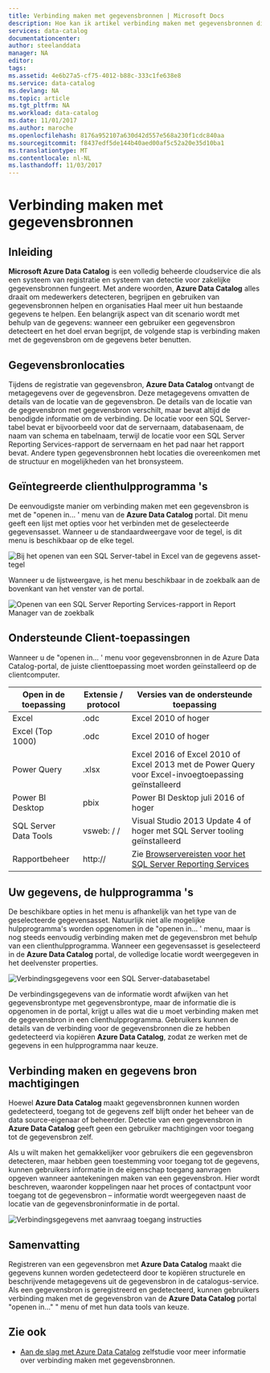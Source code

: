 ```yaml
---
title: Verbinding maken met gegevensbronnen | Microsoft Docs
description: Hoe kan ik artikel verbinding maken met gegevensbronnen die worden gedetecteerd met Azure Data Catalog is gemarkeerd.
services: data-catalog
documentationcenter: 
author: steelanddata
manager: NA
editor: 
tags: 
ms.assetid: 4e6b27a5-cf75-4012-b88c-333c1fe638e8
ms.service: data-catalog
ms.devlang: NA
ms.topic: article
ms.tgt_pltfrm: NA
ms.workload: data-catalog
ms.date: 11/01/2017
ms.author: maroche
ms.openlocfilehash: 8176a952107a630d42d557e568a230f1cdc840aa
ms.sourcegitcommit: f8437edf5de144b40aed00af5c52a20e35d10ba1
ms.translationtype: MT
ms.contentlocale: nl-NL
ms.lasthandoff: 11/03/2017
---
```

# <a name="how-to-connect-to-data-sources"></a>Verbinding maken met gegevensbronnen
## <a name="introduction"></a>Inleiding
**Microsoft Azure Data Catalog** is een volledig beheerde cloudservice die als een systeem van registratie en systeem van detectie voor zakelijke gegevensbronnen fungeert. Met andere woorden, **Azure Data Catalog** alles draait om medewerkers detecteren, begrijpen en gebruiken van gegevensbronnen helpen en organisaties Haal meer uit hun bestaande gegevens te helpen. Een belangrijk aspect van dit scenario wordt met behulp van de gegevens: wanneer een gebruiker een gegevensbron detecteert en het doel ervan begrijpt, de volgende stap is verbinding maken met de gegevensbron om de gegevens beter benutten.

## <a name="data-source-locations"></a>Gegevensbronlocaties
Tijdens de registratie van gegevensbron, **Azure Data Catalog** ontvangt de metagegevens over de gegevensbron. Deze metagegevens omvatten de details van de locatie van de gegevensbron. De details van de locatie van de gegevensbron met gegevensbron verschilt, maar bevat altijd de benodigde informatie om de verbinding. De locatie voor een SQL Server-tabel bevat er bijvoorbeeld voor dat de servernaam, databasenaam, de naam van schema en tabelnaam, terwijl de locatie voor een SQL Server Reporting Services-rapport de servernaam en het pad naar het rapport bevat. Andere typen gegevensbronnen hebt locaties die overeenkomen met de structuur en mogelijkheden van het bronsysteem.

## <a name="integrated-client-tools"></a>Geïntegreerde clienthulpprogramma 's
De eenvoudigste manier om verbinding maken met een gegevensbron is met de "openen in... ' menu van de **Azure Data Catalog** portal. Dit menu geeft een lijst met opties voor het verbinden met de geselecteerde gegevensasset.
Wanneer u de standaardweergave voor de tegel, is dit menu is beschikbaar op de elke tegel.

 ![Bij het openen van een SQL Server-tabel in Excel van de gegevens asset-tegel](./media/data-catalog-how-to-connect/data-catalog-how-to-connect1.png)

Wanneer u de lijstweergave, is het menu beschikbaar in de zoekbalk aan de bovenkant van het venster van de portal.

 ![Openen van een SQL Server Reporting Services-rapport in Report Manager van de zoekbalk](./media/data-catalog-how-to-connect/data-catalog-how-to-connect2.png)

## <a name="supported-client-applications"></a>Ondersteunde Client-toepassingen
Wanneer u de "openen in... ' menu voor gegevensbronnen in de Azure Data Catalog-portal, de juiste clienttoepassing moet worden geïnstalleerd op de clientcomputer.

| Open in de toepassing | Extensie / protocol | Versies van de ondersteunde toepassing |
| --- | --- | --- |
| Excel |.odc |Excel 2010 of hoger |
| Excel (Top 1000) |.odc |Excel 2010 of hoger |
| Power Query |.xlsx |Excel 2016 of Excel 2010 of Excel 2013 met de Power Query voor Excel-invoegtoepassing geïnstalleerd |
| Power BI Desktop |pbix |Power BI Desktop juli 2016 of hoger |
| SQL Server Data Tools |vsweb: / / |Visual Studio 2013 Update 4 of hoger met SQL Server tooling geïnstalleerd |
| Rapportbeheer |http:// |Zie [Browservereisten voor het SQL Server Reporting Services](https://technet.microsoft.com/en-us/library/ms156511.aspx) |

## <a name="your-data-your-tools"></a>Uw gegevens, de hulpprogramma 's
De beschikbare opties in het menu is afhankelijk van het type van de geselecteerde gegevensasset. Natuurlijk niet alle mogelijke hulpprogramma's worden opgenomen in de "openen in... ' menu, maar is nog steeds eenvoudig verbinding maken met de gegevensbron met behulp van een clienthulpprogramma. Wanneer een gegevensasset is geselecteerd in de **Azure Data Catalog** portal, de volledige locatie wordt weergegeven in het deelvenster properties.

 ![Verbindingsgegevens voor een SQL Server-databasetabel](./media/data-catalog-how-to-connect/data-catalog-how-to-connect3.png)

De verbindingsgegevens van de informatie wordt afwijken van het gegevensbrontype met gegevensbrontype, maar de informatie die is opgenomen in de portal, krijgt u alles wat die u moet verbinding maken met de gegevensbron in een clienthulpprogramma. Gebruikers kunnen de details van de verbinding voor de gegevensbronnen die ze hebben gedetecteerd via kopiëren **Azure Data Catalog**, zodat ze werken met de gegevens in een hulpprogramma naar keuze.

## <a name="connecting-and-data-source-permissions"></a>Verbinding maken en gegevens bron machtigingen
Hoewel **Azure Data Catalog** maakt gegevensbronnen kunnen worden gedetecteerd, toegang tot de gegevens zelf blijft onder het beheer van de data source-eigenaar of beheerder. Detectie van een gegevensbron in **Azure Data Catalog** geeft geen een gebruiker machtigingen voor toegang tot de gegevensbron zelf.

Als u wilt maken het gemakkelijker voor gebruikers die een gegevensbron detecteren, maar hebben geen toestemming voor toegang tot de gegevens, kunnen gebruikers informatie in de eigenschap toegang aanvragen opgeven wanneer aantekeningen maken van een gegevensbron. Hier wordt beschreven, waaronder koppelingen naar het proces of contactpunt voor toegang tot de gegevensbron – informatie wordt weergegeven naast de locatie van de gegevensbroninformatie in de portal.

 ![Verbindingsgegevens met aanvraag toegang instructies](./media/data-catalog-how-to-connect/data-catalog-how-to-connect4.png)

## <a name="summary"></a>Samenvatting
Registreren van een gegevensbron met **Azure Data Catalog** maakt die gegevens kunnen worden gedetecteerd door te kopiëren structurele en beschrijvende metagegevens uit de gegevensbron in de catalogus-service. Als een gegevensbron is geregistreerd en gedetecteerd, kunnen gebruikers verbinding maken met de gegevensbron van de **Azure Data Catalog** portal "openen in..." " menu of met hun data tools van keuze.

## <a name="see-also"></a>Zie ook
* [Aan de slag met Azure Data Catalog](data-catalog-get-started.md) zelfstudie voor meer informatie over verbinding maken met gegevensbronnen.
